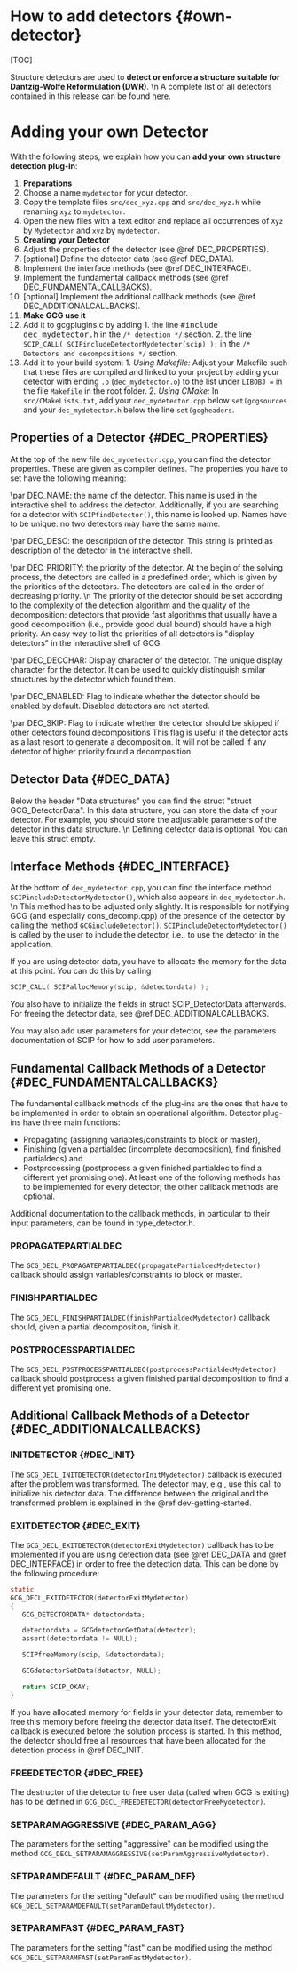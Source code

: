 # How to add detectors {#own-detector}

[TOC]

Structure detectors are used to **detect or enforce a structure suitable for Dantzig-Wolfe Reformulation (DWR)**.
\n
A complete list of all detectors contained in this release can be found [here](#detectors).

# Adding your own Detector

With the following steps, we explain how you can **add your own structure detection plug-in**:
1. **Preparations**
  1. Choose a name `mydetector` for your detector.
  2. Copy the template files `src/dec_xyz.cpp` and `src/dec_xyz.h`
     while renaming `xyz` to `mydetector`.
  3. Open the new files with a text editor and replace all occurrences of `Xyz` by `Mydetector` and `xyz` by `mydetector`.
2. **Creating your Detector**
  1. Adjust the properties of the detector (see @ref DEC_PROPERTIES).
  2. [optional] Define the detector data (see @ref DEC_DATA).
  3. Implement the interface methods (see @ref DEC_INTERFACE).
  4. Implement the fundamental callback methods (see @ref DEC_FUNDAMENTALCALLBACKS).
  5. [optional] Implement the additional callback methods (see @ref DEC_ADDITIONALCALLBACKS).
3. **Make GCG use it**
  1. Add it to gcgplugins.c by adding
    1. the line <tt>\#include dec_mydetector.h</tt> in the `/* detection */` section.
    2. the line `SCIP_CALL( SCIPincludeDetectorMydetector(scip) );` in  the `/* Detectors and decompositions */` section.
  2. Add it to your build system:
    1. _Using Makefile:_ Adjust your Makefile such that these files are compiled and linked to your project by adding your detector with ending `.o` (`dec_mydetector.o`) to the list under `LIBOBJ =` in the file `Makefile` in the root folder.
    2. _Using CMake:_ In `src/CMakeLists.txt`, add your `dec_mydetector.cpp` below `set(gcgsources` and your `dec_mydetector.h` below the line `set(gcgheaders`.



## Properties of a Detector {#DEC_PROPERTIES}
At the top of the new file `dec_mydetector.cpp`, you can find the detector properties.
These are given as compiler defines.
The properties you have to set have the following meaning:

\par DEC_NAME: the name of the detector.
This name is used in the interactive shell to address the detector.
Additionally, if you are searching for a detector with `SCIPfindDetector()`, this name is looked up.
Names have to be unique: no two detectors may have the same name.

\par DEC_DESC: the description of the detector.
This string is printed as description of the detector in the interactive shell.

\par DEC_PRIORITY: the priority of the detector.
At the begin of the solving process, the detectors are called in a predefined order, which is given by the priorities
of the detectors.
The detectors are called in the order of decreasing priority.
\n
The priority of the detector should be set according to the complexity of the detection algorithm and the quality of the decomposition:
detectors that provide fast algorithms that usually have a good decomposition (i.e., provide good dual bound) should have a high
priority. An easy way to list the priorities of all detectors is "display detectors" in the interactive shell of GCG.

\par DEC_DECCHAR: Display character of the detector.
The unique display character for the detector. It can be used to quickly distinguish similar structures by the detector which found them.

\par DEC_ENABLED: Flag to indicate whether the detector should be enabled by default.
Disabled detectors are not started.

\par DEC_SKIP: Flag to indicate whether the detector should be skipped if other detectors found decompositions
This flag is useful if the detector acts as a last resort to generate a decomposition. It will not be called if any detector of higher
priority found a decomposition.

## Detector Data {#DEC_DATA}
Below the header "Data structures" you can find the struct "struct GCG_DetectorData".
In this data structure, you can store the data of your detector. For example, you should store the adjustable parameters
of the detector in this data structure.
\n
Defining detector data is optional. You can leave this struct empty.


## Interface Methods {#DEC_INTERFACE}
At the bottom of `dec_mydetector.cpp`, you can find the interface method `SCIPincludeDetectorMydetector()`,
which also appears in `dec_mydetector.h`.
\n
This method has to be adjusted only slightly.
It is responsible for notifying GCG (and especially cons_decomp.cpp) of the presence of the detector by calling the method
`GCGincludeDetector()`.
`SCIPincludeDetectorMydetector()` is called by the user to include the detector,
i.e., to use the detector in the application.

If you are using detector data, you have to allocate the memory for the data at this point.
You can do this by calling
```C
SCIP_CALL( SCIPallocMemory(scip, &detectordata) );
```
You also have to initialize the fields in struct SCIP_DetectorData afterwards. For freeing the
detector data, see @ref DEC_ADDITIONALCALLBACKS.

You may also add user parameters for your detector, see the parameters documentation of SCIP for how to add user parameters.


## Fundamental Callback Methods of a Detector {#DEC_FUNDAMENTALCALLBACKS}
The fundamental callback methods of the plug-ins are the ones that have to be implemented in order to obtain
an operational algorithm. Detector plug-ins have three main functions:
 * Propagating (assigning variables/constraints to block or master),
 * Finishing (given a partialdec (incomplete decomposition), find finished partialdecs) and
 * Postprocessing (postprocess a given finished partialdec to find a different yet promising one).
At least one of the following methods has to be implemented for every detector; the other callback methods are optional.

Additional documentation to the callback methods, in particular to their input parameters,
can be found in type_detector.h.

### PROPAGATEPARTIALDEC
The `GCG_DECL_PROPAGATEPARTIALDEC(propagatePartialdecMydetector)` callback should assign variables/constraints to block or master.

### FINISHPARTIALDEC
The `GCG_DECL_FINISHPARTIALDEC(finishPartialdecMydetector)` callback should, given a partial decomposition, finish it.

### POSTPROCESSPARTIALDEC
The `GCG_DECL_POSTPROCESSPARTIALDEC(postprocessPartialdecMydetector)` callback should postprocess a given finished partial decomposition to find a different yet promising one.

## Additional Callback Methods of a Detector {#DEC_ADDITIONALCALLBACKS}
### INITDETECTOR {#DEC_INIT}
The `GCG_DECL_INITDETECTOR(detectorInitMydetector)` callback is executed after the problem was transformed.
The detector may, e.g., use this call to initialize his detector data.
The difference between the original and the transformed problem is explained in the
@ref dev-getting-started.

### EXITDETECTOR {#DEC_EXIT}
The `GCG_DECL_EXITDETECTOR(detectorExitMydetector)` callback has to be implemented if you are using detection data (see @ref DEC_DATA and @ref DEC_INTERFACE) in order to free the detection data.
This can be done by the following procedure:
```C
static
GCG_DECL_EXITDETECTOR(detectorExitMydetector)
{
   GCG_DETECTORDATA* detectordata;

   detectordata = GCGdetectorGetData(detector);
   assert(detectordata != NULL);

   SCIPfreeMemory(scip, &detectordata);

   GCGdetectorSetData(detector, NULL);

   return SCIP_OKAY;
}
```
If you have allocated memory for fields in your detector data, remember to free this memory
before freeing the detector data itself.
The detectorExit callback is executed before the solution process is started.
In this method, the detector should free all resources that have been allocated for the detection process in @ref DEC_INIT.

### FREEDETECTOR {#DEC_FREE}
The destructor of the detector to free user data (called when GCG is exiting) has to be defined in `GCG_DECL_FREEDETECTOR(detectorFreeMydetector)`.

### SETPARAMAGGRESSIVE {#DEC_PARAM_AGG}
The parameters for the setting "aggressive" can be modified using the method `GCG_DECL_SETPARAMAGGRESSIVE(setParamAggressiveMydetector)`.

### SETPARAMDEFAULT {#DEC_PARAM_DEF}
The parameters for the setting "default" can be modified using the method `GCG_DECL_SETPARAMDEFAULT(setParamDefaultMydetector)`.

### SETPARAMFAST {#DEC_PARAM_FAST}
The parameters for the setting "fast" can be modified using the method `GCG_DECL_SETPARAMFAST(setParamFastMydetector)`.
